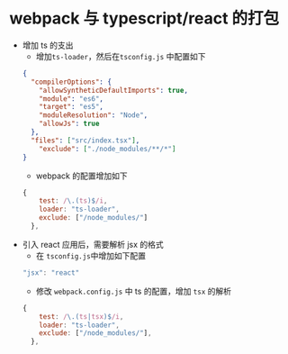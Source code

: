 # webpack 与 typescript/react 的打包

- 增加 ts 的支出
    - 增加`ts-loader`，然后在`tsconfig.js` 中配置如下
    ```JSON
    {
      "compilerOptions": {
        "allowSyntheticDefaultImports": true,
        "module": "es6",
        "target": "es5",
        "moduleResolution": "Node",
        "allowJs": true
      },
      "files": ["src/index.tsx"],
        "exclude": ["./node_modules/**/*"]
    }

    ```
    - webpack 的配置增加如下
    ```js
    {
        test: /\.(ts)$/i,
        loader: "ts-loader",
        exclude: ["/node_modules/"]
      },
    ```
- 引入 react 应用后，需要解析 jsx 的格式
    - 在 `tsconfig.js`中增加如下配置
    ```js
    "jsx": "react"
    ```
    - 修改 `webpack.config.js` 中 ts 的配置，增加 `tsx` 的解析
    ```js
    {
        test: /\.(ts|tsx)$/i,
        loader: "ts-loader",
        exclude: ["/node_modules/"],
      },
    ```